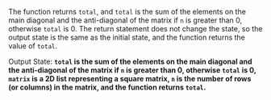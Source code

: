 The function returns `total`, and `total` is the sum of the elements on the main diagonal and the anti-diagonal of the matrix if `n` is greater than 0, otherwise `total` is 0. The return statement does not change the state, so the output state is the same as the initial state, and the function returns the value of `total`.

Output State: **`total` is the sum of the elements on the main diagonal and the anti-diagonal of the matrix if `n` is greater than 0, otherwise `total` is 0, `matrix` is a 2D list representing a square matrix, `n` is the number of rows (or columns) in the matrix, and the function returns `total`.**